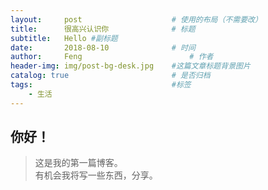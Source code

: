 ```yaml
---
layout:     post   				    # 使用的布局（不需要改）
title:      很高兴认识你 				# 标题 
subtitle:   Hello #副标题
date:       2018-08-10 				# 时间
author:     Feng 						# 作者
header-img: img/post-bg-desk.jpg 	#这篇文章标题背景图片
catalog: true 						# 是否归档
tags:								#标签
    - 生活
---
```


## 你好！
>这是我的第一篇博客。<br>有机会我将写一些东西，分享。
